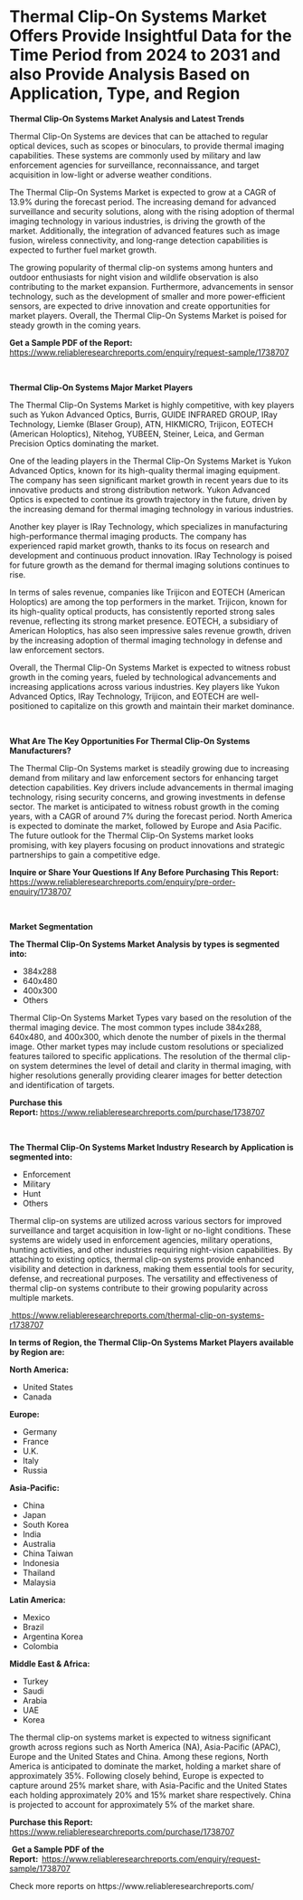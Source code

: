 <p><h1>Thermal Clip-On Systems Market Offers Provide Insightful Data for the Time Period from 2024 to 2031 and also Provide Analysis Based on Application, Type, and Region</h1></p><p><strong>Thermal Clip-On Systems Market Analysis and Latest Trends</strong></p>
<p><p>Thermal Clip-On Systems are devices that can be attached to regular optical devices, such as scopes or binoculars, to provide thermal imaging capabilities. These systems are commonly used by military and law enforcement agencies for surveillance, reconnaissance, and target acquisition in low-light or adverse weather conditions.</p><p>The Thermal Clip-On Systems Market is expected to grow at a CAGR of 13.9% during the forecast period. The increasing demand for advanced surveillance and security solutions, along with the rising adoption of thermal imaging technology in various industries, is driving the growth of the market. Additionally, the integration of advanced features such as image fusion, wireless connectivity, and long-range detection capabilities is expected to further fuel market growth.</p><p>The growing popularity of thermal clip-on systems among hunters and outdoor enthusiasts for night vision and wildlife observation is also contributing to the market expansion. Furthermore, advancements in sensor technology, such as the development of smaller and more power-efficient sensors, are expected to drive innovation and create opportunities for market players. Overall, the Thermal Clip-On Systems Market is poised for steady growth in the coming years.</p></p>
<p><strong>Get a Sample PDF of the Report:&nbsp;</strong> <a href="https://www.reliableresearchreports.com/enquiry/request-sample/1738707">https://www.reliableresearchreports.com/enquiry/request-sample/1738707</a></p>
<p>&nbsp;</p>
<p><strong>Thermal Clip-On Systems Major Market Players</strong></p>
<p><p>The Thermal Clip-On Systems Market is highly competitive, with key players such as Yukon Advanced Optics, Burris, GUIDE INFRARED GROUP, IRay Technology, Liemke (Blaser Group), ATN, HIKMICRO, Trijicon, EOTECH (American Holoptics), Nitehog, YUBEEN, Steiner, Leica, and German Precision Optics dominating the market.</p><p>One of the leading players in the Thermal Clip-On Systems Market is Yukon Advanced Optics, known for its high-quality thermal imaging equipment. The company has seen significant market growth in recent years due to its innovative products and strong distribution network. Yukon Advanced Optics is expected to continue its growth trajectory in the future, driven by the increasing demand for thermal imaging technology in various industries.</p><p>Another key player is IRay Technology, which specializes in manufacturing high-performance thermal imaging products. The company has experienced rapid market growth, thanks to its focus on research and development and continuous product innovation. IRay Technology is poised for future growth as the demand for thermal imaging solutions continues to rise.</p><p>In terms of sales revenue, companies like Trijicon and EOTECH (American Holoptics) are among the top performers in the market. Trijicon, known for its high-quality optical products, has consistently reported strong sales revenue, reflecting its strong market presence. EOTECH, a subsidiary of American Holoptics, has also seen impressive sales revenue growth, driven by the increasing adoption of thermal imaging technology in defense and law enforcement sectors.</p><p>Overall, the Thermal Clip-On Systems Market is expected to witness robust growth in the coming years, fueled by technological advancements and increasing applications across various industries. Key players like Yukon Advanced Optics, IRay Technology, Trijicon, and EOTECH are well-positioned to capitalize on this growth and maintain their market dominance.</p></p>
<p>&nbsp;</p>
<p><strong>What Are The Key Opportunities For Thermal Clip-On Systems Manufacturers?</strong></p>
<p><p>The Thermal Clip-On Systems market is steadily growing due to increasing demand from military and law enforcement sectors for enhancing target detection capabilities. Key drivers include advancements in thermal imaging technology, rising security concerns, and growing investments in defense sector. The market is anticipated to witness robust growth in the coming years, with a CAGR of around 7% during the forecast period. North America is expected to dominate the market, followed by Europe and Asia Pacific. The future outlook for the Thermal Clip-On Systems market looks promising, with key players focusing on product innovations and strategic partnerships to gain a competitive edge.</p></p>
<p><strong>Inquire or Share Your Questions If Any Before Purchasing This Report:</strong> <a href="https://www.reliableresearchreports.com/enquiry/pre-order-enquiry/1738707">https://www.reliableresearchreports.com/enquiry/pre-order-enquiry/1738707</a></p>
<p>&nbsp;</p>
<p><strong>Market Segmentation</strong></p>
<p><strong>The Thermal Clip-On Systems Market Analysis by types is segmented into:</strong></p>
<p><ul><li>384x288</li><li>640x480</li><li>400x300</li><li>Others</li></ul></p>
<p><p>Thermal Clip-On Systems Market Types vary based on the resolution of the thermal imaging device. The most common types include 384x288, 640x480, and 400x300, which denote the number of pixels in the thermal image. Other market types may include custom resolutions or specialized features tailored to specific applications. The resolution of the thermal clip-on system determines the level of detail and clarity in thermal imaging, with higher resolutions generally providing clearer images for better detection and identification of targets.</p></p>
<p><strong>Purchase this Report:&nbsp;</strong><a href="https://www.reliableresearchreports.com/purchase/1738707">https://www.reliableresearchreports.com/purchase/1738707</a></p>
<p>&nbsp;</p>
<p><strong>The Thermal Clip-On Systems Market Industry Research by Application is segmented into:</strong></p>
<p><ul><li>Enforcement</li><li>Military</li><li>Hunt</li><li>Others</li></ul></p>
<p><p>Thermal clip-on systems are utilized across various sectors for improved surveillance and target acquisition in low-light or no-light conditions. These systems are widely used in enforcement agencies, military operations, hunting activities, and other industries requiring night-vision capabilities. By attaching to existing optics, thermal clip-on systems provide enhanced visibility and detection in darkness, making them essential tools for security, defense, and recreational purposes. The versatility and effectiveness of thermal clip-on systems contribute to their growing popularity across multiple markets.</p></p>
<p><a href="https://www.reliableresearchreports.com/thermal-clip-on-systems-r1738707">&nbsp;https://www.reliableresearchreports.com/thermal-clip-on-systems-r1738707</a></p>
<p><strong>In terms of Region, the Thermal Clip-On Systems Market Players available by Region are:</strong></p>
<p>
    <p> <strong> North America: </strong>
        <ul>
            <li>United States</li>
            <li>Canada</li>
        </ul>
        </p> 
    <p> <strong> Europe: </strong>
        <ul>
            <li>Germany</li>
            <li>France</li>
            <li>U.K.</li>
            <li>Italy</li>
            <li>Russia</li>
        </ul>
        </p> 
    <p> <strong> Asia-Pacific: </strong>
        <ul>
            <li>China</li>
            <li>Japan</li>
            <li>South Korea</li>
            <li>India</li>
            <li>Australia</li>
            <li>China Taiwan</li>
            <li>Indonesia</li>
            <li>Thailand</li>
            <li>Malaysia</li>
        </ul>
        </p> 
    <p> <strong> Latin America: </strong>
        <ul>
            <li>Mexico</li>
            <li>Brazil</li>
            <li>Argentina Korea</li>
            <li>Colombia</li>
        </ul>
        </p> 
    <p> <strong> Middle East & Africa: </strong>
        <ul>
            <li>Turkey</li>
            <li>Saudi</li>
            <li>Arabia</li>
            <li>UAE</li>
            <li>Korea</li>
        </ul>
    </p>
    </p>
<p><p>The thermal clip-on systems market is expected to witness significant growth across regions such as North America (NA), Asia-Pacific (APAC), Europe and the United States and China. Among these regions, North America is anticipated to dominate the market, holding a market share of approximately 35%. Following closely behind, Europe is expected to capture around 25% market share, with Asia-Pacific and the United States each holding approximately 20% and 15% market share respectively. China is projected to account for approximately 5% of the market share.</p></p>
<p><strong>Purchase this Report: </strong><a href="https://www.reliableresearchreports.com/purchase/1738707">https://www.reliableresearchreports.com/purchase/1738707</a></p>
<p>&nbsp;<strong>Get a Sample PDF of the Report:&nbsp;&nbsp;</strong><a href="https://www.reliableresearchreports.com/enquiry/request-sample/1738707">https://www.reliableresearchreports.com/enquiry/request-sample/1738707</a></p>
<p><strong></strong></p>
<p>Check more reports on https://www.reliableresearchreports.com/</p>